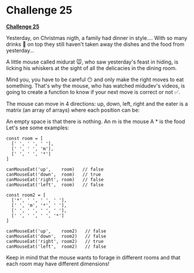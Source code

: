 
  

# Challenge 25

  

  

**[Challenge 25](https://adventjs.dev/challenges/25)**

  

  
  
  
  
  
  


Yesterday, on Christmas nigth, a family had dinner in style.... With so many drinks 🍾 on top they still haven't taken away the dishes and the food from yesterday...

A little mouse called midurat 🐭, who saw yesterday's feast in hiding, is licking his whiskers at the sight of all the delicacies in the dining room.

Mind you, you have to be careful 😶 and only make the right moves to eat something. That's why the mouse, who has watched midudev's videos, is going to create a function to know if your next move is correct or not ✅.

The mouse can move in 4 directions: up, down, left, right and the eater is a matrix (an array of arrays) where each position can be:

An empty space is that there is nothing.
An m is the mouse
A * is the food
Let's see some examples:

```
const room = [
  [' ', ' ', ' '],
  [' ', ' ', 'm'],
  [' ', ' ', '*']
]

canMouseEat('up',    room)   // false
canMouseEat('down',  room)   // true
canMouseEat('right', room)   // false
canMouseEat('left',  room)   // false

const room2 = [
  ['*', ' ', ' ', ' '],
  [' ', 'm', '*', ' '],
  [' ', ' ', ' ', ' '],
  [' ', ' ', ' ', '*']
]

canMouseEat('up',    room2)   // false
canMouseEat('down',  room2)   // false
canMouseEat('right', room2)   // true
canMouseEat('left',  room2)   // false
```
Keep in mind that the mouse wants to forage in different rooms and that each room may have different dimensions!